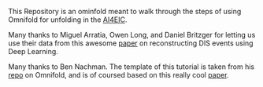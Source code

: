 This Repository is an ominfold meant to walk through the steps of using Omnifold for unfolding in the [AI4EIC](https://indico.bnl.gov/event/16586/).

Many thanks to Miguel Arratia, Owen Long, and Daniel Britzger for letting us use their data from this awesome [paper](https://arxiv.org/pdf/2110.05505.pdf) on reconstructing DIS events using Deep Learning.

Many thanks to Ben Nachman. The template of this tutorial is taken from his [repo](https://github.com/hep-lbdl/OmniFold) on Omnifold, and is of coursed based on this really cool [paper](https://arxiv.org/abs/1911.09107).
